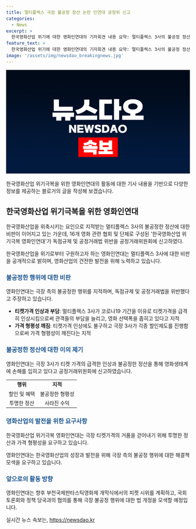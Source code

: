 ```yaml
---
title: 멀티플렉스 극장 불공정 정산 논란 인연대 공정위 신고
categories:
  - News
excerpt: >
  한국영화산업 위기에 대한 영화인연대의 기자회견 내용 요약: 멀티플렉스 3사의 불공정 정산과 높아진 티켓가격에 대해 비판하며 독점규제 및 공정거래에 관한 법률 위반을 조사해 공정거래위원회에 신고. 티켓가격의 인상으로 관객 선택폭이 좁아지고 부담 커지며 관객과 수익 양극화로 이어졌다고 지적. 통신사와의 비밀 유지계약으로 정산내역을 공개하지 않아 법 위반 혐의 제기. 극장들에게 티켓가격의 거품을 없애고 투명한 정산을 요구하고, 국회와 당국과의 협의를 통해 극장 불공정 행위 해결 방안 모색 예정.
feature_text: >
  한국영화산업 위기에 대한 영화인연대의 기자회견 내용 요약: 멀티플렉스 3사의 불공정 정산과 높아진 티켓가격에 대해 비판하며 독점규제 및 공정거래에 관한 법률 위반을 조사해 공정거래위원회에 신고. 티켓가격의 인상으로 관객 선택폭이 좁아지고 부담 커지며 관객과 수익 양극화로 이어졌다고 지적. 통신사와의 비밀 유지계약으로 정산내역을 공개하지 않아 법 위반 혐의 제기. 극장들에게 티켓가격의 거품을 없애고 투명한 정산을 요구하고, 국회와 당국과의 협의를 통해 극장 불공정 행위 해결 방안 모색 예정.
image: '/assets/img/newsdao_breakingnews.jpg'
---
```


<p><img src="/assets/img/newsdao_breakingnews.jpg" alt="ontimetimes 속보" /></p>

<p>한국영화산업 위기극복을 위한 영화인연대의 활동에 대한 기사 내용을 기반으로 다양한 정보를 제공하는 블로거의 글을 작성해 보겠습니다.</p>

<h2 data-ke-size="size26">한국영화산업 위기극복을 위한 영화인연대</h2>

<p>한국영화산업을 위축시키는 요인으로 지적받는 멀티플렉스 3사의 불공정한 정산에 대한 비판이 이어지고 있는 가운데, 16개 영화 관련 협회 및 단체로 구성된 '한국영화산업 위기극복 영화인연대'가 독점규제 및 공정거래법 위반을 공정거래위원회에 신고하였다.</p>

<p data-ke-size="size16">한국영화산업을 위기로부터 구원하고자 하는 영화인연대는 멀티플렉스 3사에 대한 비판을 공개적으로 밝히며, 영화산업의 건전한 발전을 위해 노력하고 있습니다.</p>

<h3><b><span style="color: #1a5490;">불공정한 행위에 대한 비판</span></b></h3>

<p>영화인연대는 극장 측의 불공정한 행위를 지적하며, 독점규제 및 공정거래법을 위반했다고 주장하고 있습니다.</p>

<ul>
  <li><b>티켓가격 인상과 부담</b>: 멀티플렉스 3사가 코로나19 기간을 이유로 티켓가격을 급격히 인상시킴으로써 관객들의 부담을 늘리고, 영화 선택폭을 좁히고 있다고 지적</li>
  <li><b>가격 형평성 깨짐</b>: 티켓가격 인상에도 불구하고 극장 3사가 각종 할인제도를 진행함으로써 가격 형평성이 깨진다는 지적</li>
</ul>

<h3><b><span style="color: #1a5490;">불공정한 정산에 대한 이의 제기</span></b></h3>

<p>영화인연대는 극장 3사가 티켓 가격의 급격한 인상과 불공정한 정산을 통해 영화생태계에 손해를 입히고 있다고 공정거래위원회에 신고하였습니다.</p>

<table>
  <tr>
    <td style="text-align: center; height: 17px;"><b>행위</b></td>
    <td style="text-align: center; height: 17px;"><b>지적</b></td>
  </tr>
  <tr>
    <td style="text-align: center; height: 17px;">할인 및 혜택</td>
    <td style="text-align: center; height: 17px;">불공정한 형평성</td>
  </tr>
  <tr>
    <td style="text-align: center; height: 17px;">투명한 정산</td>
    <td style="text-align: center; height: 17px;">사라진 수익</td>
  </tr>
</table>

<h3><b><span style="color: #1a5490;">영화산업의 발전을 위한 요구사항</span></b></h3>

<p>한국영화산업 위기극복 영화인연대는 극장 티켓가격의 거품을 걷어내기 위해 투명한 정산과 가격 형평성을 요구하고 있습니다.</p>

<p data-ke-size="size16">영화인연대는 한국영화산업의 성장과 발전을 위해 극장 측의 불공정 행위에 대한 해결책 모색을 요구하고 있습니다.</p>

<h3><b><span style="color: #1a5490;">앞으로의 활동 방향</span></b></h3>

<p>영화인연대는 향후 부천국제판타스틱영화제 개막식에서의 피켓 시위를 계획하고, 국회 토론회와 정책 당국과의 협의를 통해 극장 불공정 행위에 대한 법 개정을 모색할 예정입니다.</p>
실시간 뉴스 속보는, <a href="https://newsdao.kr" rel="dofollow">https://newsdao.kr</a>


